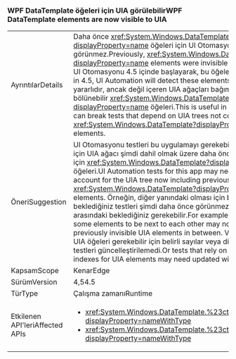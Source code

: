 ### <a name="wpf-datatemplate-elements-are-now-visible-to-uia"></a><span data-ttu-id="0ee34-101">WPF DataTemplate öğeleri için UIA görülebilir</span><span class="sxs-lookup"><span data-stu-id="0ee34-101">WPF DataTemplate elements are now visible to UIA</span></span>

|   |   |
|---|---|
|<span data-ttu-id="0ee34-102">Ayrıntılar</span><span class="sxs-lookup"><span data-stu-id="0ee34-102">Details</span></span>|<span data-ttu-id="0ee34-103">Daha önce <xref:System.Windows.DataTemplate?displayProperty=name> öğeleri için UI Otomasyon görünmez.</span><span class="sxs-lookup"><span data-stu-id="0ee34-103">Previously, <xref:System.Windows.DataTemplate?displayProperty=name> elements were invisible to UI Automation.</span></span> <span data-ttu-id="0ee34-104">UI Otomasyonu 4.5 içinde başlayarak, bu öğeler algılar.</span><span class="sxs-lookup"><span data-stu-id="0ee34-104">Beginning in 4.5, UI Automation will detect these elements.</span></span> <span data-ttu-id="0ee34-105">Bu çok durumda yararlıdır, ancak değil içeren UIA ağaçları bağımlı testleri bölünebilir <xref:System.Windows.DataTemplate?displayProperty=name> öğeleri.</span><span class="sxs-lookup"><span data-stu-id="0ee34-105">This is useful in many cases, but can break tests that depend on UIA trees not containing <xref:System.Windows.DataTemplate?displayProperty=name> elements.</span></span>|
|<span data-ttu-id="0ee34-106">Öneri</span><span class="sxs-lookup"><span data-stu-id="0ee34-106">Suggestion</span></span>|<span data-ttu-id="0ee34-107">UI Otomasyonu testleri bu uygulamayı gerekebilir güncelleştirilmiş için UIA ağacı şimdi dahil olmak üzere daha önce görünmez hesap için <xref:System.Windows.DataTemplate?displayProperty=name> öğeleri.</span><span class="sxs-lookup"><span data-stu-id="0ee34-107">UI Automation tests for this app may need updated to account for the UIA tree now including previously invisible <xref:System.Windows.DataTemplate?displayProperty=name> elements.</span></span> <span data-ttu-id="0ee34-108">Örneğin, diğer yanındaki olması için bazı öğeler beklediğiniz testleri şimdi daha önce görünmez UIA öğeler arasındaki beklediğiniz gerekebilir.</span><span class="sxs-lookup"><span data-stu-id="0ee34-108">For example, tests that expect some elements to be next to each other may now need to expect previously invisible UIA elements in between.</span></span> <span data-ttu-id="0ee34-109">Veya yeni değerlerle UIA öğeleri gerekebilir için belirli sayılar veya dizinleri kullanan testleri güncelleştirilemedi.</span><span class="sxs-lookup"><span data-stu-id="0ee34-109">Or tests that rely on certain counts or indexes for UIA elements may need updated with new values.</span></span>|
|<span data-ttu-id="0ee34-110">Kapsam</span><span class="sxs-lookup"><span data-stu-id="0ee34-110">Scope</span></span>|<span data-ttu-id="0ee34-111">Kenar</span><span class="sxs-lookup"><span data-stu-id="0ee34-111">Edge</span></span>|
|<span data-ttu-id="0ee34-112">Sürüm</span><span class="sxs-lookup"><span data-stu-id="0ee34-112">Version</span></span>|<span data-ttu-id="0ee34-113">4,5</span><span class="sxs-lookup"><span data-stu-id="0ee34-113">4.5</span></span>|
|<span data-ttu-id="0ee34-114">Tür</span><span class="sxs-lookup"><span data-stu-id="0ee34-114">Type</span></span>|<span data-ttu-id="0ee34-115">Çalışma zamanı</span><span class="sxs-lookup"><span data-stu-id="0ee34-115">Runtime</span></span>|
|<span data-ttu-id="0ee34-116">Etkilenen API'leri</span><span class="sxs-lookup"><span data-stu-id="0ee34-116">Affected APIs</span></span>|<ul><li><xref:System.Windows.DataTemplate.%23ctor?displayProperty=nameWithType></li><li><xref:System.Windows.DataTemplate.%23ctor(System.Object)?displayProperty=nameWithType></li></ul>|

